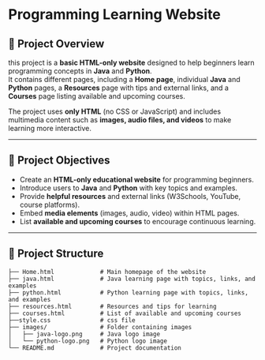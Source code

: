 # Programming Learning Website

## 📌 Project Overview

this project is a **basic HTML-only website** designed to help beginners learn programming concepts in **Java** and **Python**.  
It contains different pages, including a **Home page**, individual **Java** and **Python** pages, a **Resources** page with tips and external links, and a **Courses** page listing available and upcoming courses.  

The project uses **only HTML** (no CSS or JavaScript) and includes multimedia content such as **images, audio files, and videos** to make learning more interactive.

---

## 🎯 Project Objectives

- Create an **HTML-only educational website** for programming beginners.
- Introduce users to **Java** and **Python** with key topics and examples.
- Provide **helpful resources** and external links (W3Schools, YouTube, course platforms).
- Embed **media elements** (images, audio, video) within HTML pages.
- List **available and upcoming courses** to encourage continuous learning.

---

## 📂 Project Structure

```plaintext
├── Home.html             # Main homepage of the website  
├── java.html             # Java learning page with topics, links, and examples  
├── python.html           # Python learning page with topics, links, and examples  
├── resources.html        # Resources and tips for learning  
├── courses.html          # List of available and upcoming courses 
├──style.css              # css file 
├── images/               # Folder containing images  
│   ├── java-logo.png     # Java logo image  
│   └── python-logo.png   # Python logo image  
└── README.md             # Project documentation
